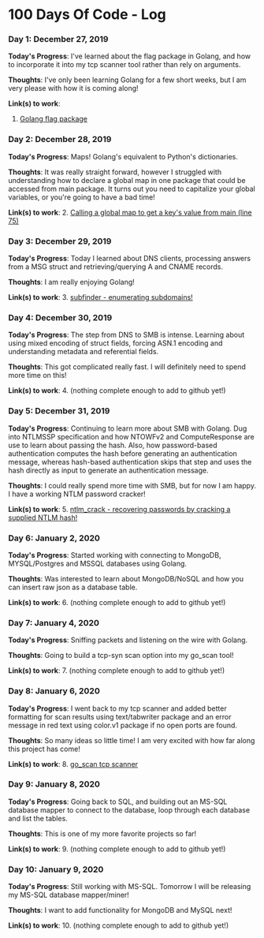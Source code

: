 # 100 Days Of Code - Log

### Day 1: December 27, 2019 

**Today's Progress**: I've learned about the flag package in Golang, and how to incorporate it into my tcp scanner tool rather than rely on arguments.

**Thoughts**: I've only been learning Golang for a few short weeks, but I am very please with how it is coming along!

**Link(s) to work**:
1. [Golang flag package](https://github.com/goodlandsecurity/go_scan/commit/6b5246a508cf8c6653ca1b1f0d93bbfecd499bd3)

### Day 2: December 28, 2019 

**Today's Progress**: Maps! Golang's equivalent to Python's dictionaries. 

**Thoughts**: It was really straight forward, however I struggled with understanding how to declare a global map in one package that could be accessed from main package. It turns out you need to capitalize your global variables, or you're going to have a bad time!  

**Link(s) to work**:
2. [Calling a global map to get a key's value from main (line 75)](https://github.com/goodlandsecurity/go_scan/commit/4f659d3da13952fbcb084987b863621a45c2dcff)

### Day 3: December 29, 2019 

**Today's Progress**: Today I learned about DNS clients, processing answers from a MSG struct and retrieving/querying A and CNAME records. 

**Thoughts**: I am really enjoying Golang!

**Link(s) to work**:
3. [subfinder - enumerating subdomains!](https://github.com/goodlandsecurity/subfinder)

### Day 4: December 30, 2019

**Today's Progress**: The step from DNS to SMB is intense. Learning about using mixed encoding of struct fields, forcing ASN.1 encoding and understanding metadata and referential fields.

**Thoughts**: This got complicated really fast. I will definitely need to spend more time on this! 

**Link(s) to work**:
4. (nothing complete enough to add to github yet!) 

### Day 5: December 31, 2019

**Today's Progress**: Continuing to learn more about SMB with Golang. Dug into NTLMSSP specification and how NTOWFv2 and ComputeResponse are use to learn about passing the hash. Also, how password-based authentication computes the hash before generating an authentication message, whereas hash-based authentication skips that step and uses the hash directly as input to generate an authentication message. 

**Thoughts**: I could really spend more time with SMB, but for now I am happy. I have a working NTLM password cracker!

**Link(s) to work**:
5. [ntlm_crack - recovering passwords by cracking a supplied NTLM hash!](https://github.com/goodlandsecurity/ntlm_crack)

### Day 6: January 2, 2020

**Today's Progress**: Started working with connecting to MongoDB, MYSQL/Postgres and MSSQL databases using Golang. 

**Thoughts**: Was interested to learn about MongoDB/NoSQL and how you can insert raw json as a database table. 

**Link(s) to work**:
6. (nothing complete enough to add to github yet!)

### Day 7: January 4, 2020

**Today's Progress**: Sniffing packets and listening on the wire with Golang.

**Thoughts**: Going to build a tcp-syn scan option into my go_scan tool! 

**Link(s) to work**:
7. (nothing complete enough to add to github yet!)

### Day 8: January 6, 2020

**Today's Progress**: I went back to my tcp scanner and added better formatting for scan results using text/tabwriter package and an error message in red text using color.v1 package if no open ports are found.

**Thoughts**: So many ideas so little time! I am very excited with how far along this project has come!

**Link(s) to work**:
8. [go_scan tcp scanner](https://github.com/goodlandsecurity/go_scan)

### Day 9: January 8, 2020

**Today's Progress**: Going back to SQL, and building out an MS-SQL database mapper to connect to the database, loop through each database and list the tables.

**Thoughts**: This is one of my more favorite projects so far!

**Link(s) to work**:
9. (nothing complete enough to add to github yet!)

### Day 10: January 9, 2020

**Today's Progress**: Still working with MS-SQL. Tomorrow I will be releasing my MS-SQL database mapper/miner!

**Thoughts**: I want to add functionality for MongoDB and MySQL next!

**Link(s) to work**:
10. (nothing complete enough to add to github yet!)
